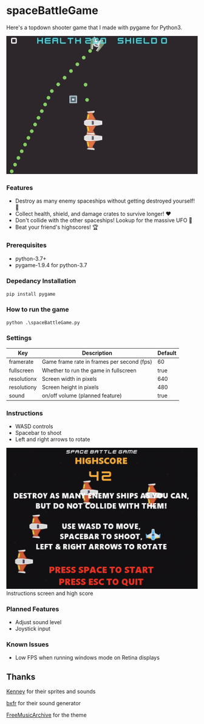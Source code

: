 # spaceBattleGame

Here's a topdown shooter game that I made with pygame for Python3.

![Space battle gameplay](./screenshots/gameplay.gif)

### Features
- Destroy as many enemy spaceships without getting destroyed yourself! 💯
- Collect health, shield, and damage crates to survive longer! ❤️
- Don't collide with the other spaceships! Lookup for the massive UFO 👾
- Beat your friend's highscores! 🏆

### Prerequisites
- python-3.7+
- pygame-1.9.4 for python-3.7

### Depedancy Installation
```
pip install pygame
```

### How to run the game
```
python .\spaceBattleGame.py
```

### Settings
| Key         | Description                                | Default |
|-------------|--------------------------------------------|---------|
| framerate   | Game frame rate in frames per second (fps) | 60      |
| fullscreen  | Whether to run the game in fullscreen      | true    |
| resolutionx | Screen width in pixels                     | 640     |
| resolutiony | Screen height in pixels                    | 480     |
| sound       | on/off volume (planned feature)            | true    |

### Instructions
- WASD controls
- Spacebar to shoot
- Left and right arrows to rotate

![Instructions](./screenshots/instructions.png)
Instructions screen and high score

### Planned Features
- Adjust sound level
- Joystick input

### Known Issues
- Low FPS when running windows mode on Retina displays

## Thanks
[Kenney](https://www.kenney.nl) for their sprites and sounds

[bxfr](https://www.bfxr.net) for their sound generator

[FreeMusicArchive](https://freemusicarchive.org) for the theme
